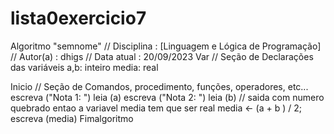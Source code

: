 # lista0exercicio7
Algoritmo "semnome"
// Disciplina   : [Linguagem e Lógica de Programação]
// Autor(a)    : dhigs
// Data atual  : 20/09/2023
Var
// Seção de Declarações das variáveis
a,b: inteiro
media: real

Inicio
// Seção de Comandos, procedimento, funções, operadores, etc... 
escreva ("Nota 1: ")
leia (a)
escreva ("Nota 2: ")
leia (b)
// saida com numero quebrado entao a variavel  media tem que ser real
media <-  (a + b ) / 2;
escreva (media)
Fimalgoritmo
